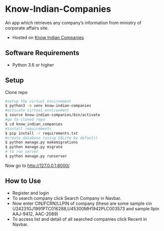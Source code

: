 # Know-Indian-Companies
An app which retrieves any company’s information from ministry of corporate affairs site.
- Hosted on [Know Indian Companies](https://know-indian-companies.herokuapp.com/ "Know Indian Companies")
## Software Requirements
- Python 3.6 or higher
## Setup
Clone repo
```bash
#setup the virtual environment
$ python3 -m venv know-indian-companies
#activate virtual environment
$ source know-indian-companies/bin/activate
#go to cloned repo
$ cd know_indian_companies
#install requirements
$ pip install -r requirements.txt
#create database (using SQLite by default)
$ python manage.py makemigrations
$ python manage.py migrate
# to run server
$ python manage.py runserver
```
Now go to http://127.0.0.1:8000/

## How to Use
- Register and login
- To search company click Search Company in Navbar.
- Now enter CIN/FCRN/LLPIN of company (these are some sample cin U24231GJ1991PTC016288,U45300MH1942PLC003573 and sample llpin AAJ-9412, AAC-2089)
- To access list and detail of  all searched companies click Recent in Navbar.


